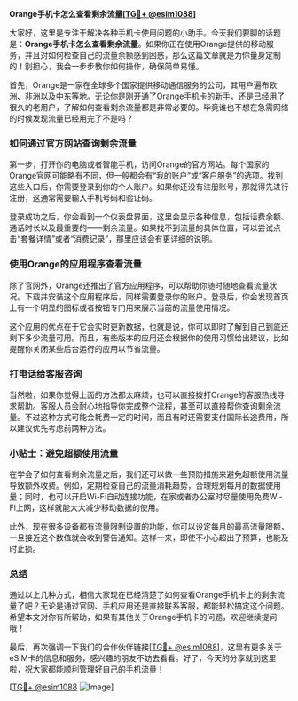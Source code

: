 **Orange手机卡怎么查看剩余流量[[TG💪+ @esim1088](https://t.me/s/esim1088)]**

大家好，这里是专注于解决各种手机卡使用问题的小助手。今天我们要聊的话题是：**Orange手机卡怎么查看剩余流量**。如果你正在使用Orange提供的移动服务，并且对如何检查自己的流量余额感到困惑，那么这篇文章就是为你量身定制的！别担心，我会一步步教你如何操作，确保简单易懂。

首先，Orange是一家在全球多个国家提供移动通信服务的公司，其用户遍布欧洲、非洲以及中东等地。无论你是刚开通了Orange手机卡的新手，还是已经用了很久的老用户，了解如何查看剩余流量都是非常必要的。毕竟谁也不想在急需网络的时候发现流量已经用完了不是吗？

### 如何通过官方网站查询剩余流量

第一步，打开你的电脑或者智能手机，访问Orange的官方网站。每个国家的Orange官网可能略有不同，但一般都会有“我的账户”或“客户服务”的选项。找到这些入口后，你需要登录到你的个人账户。如果你还没有注册账号，那就得先进行注册，这通常需要输入手机号码和验证码。

登录成功之后，你会看到一个仪表盘界面，这里会显示各种信息，包括话费余额、通话时长以及最重要的——剩余流量。如果找不到流量的具体位置，可以尝试点击“套餐详情”或者“消费记录”，那里应该会有更详细的说明。

### 使用Orange的应用程序查看流量

除了官网外，Orange还推出了官方应用程序，可以帮助你随时随地查看流量状况。下载并安装这个应用程序后，同样需要登录你的账户。登录后，你会发现首页上有一个明显的图标或者按钮专门用来展示当前的流量使用情况。

这个应用的优点在于它会实时更新数据，也就是说，你可以即时了解到自己到底还剩下多少流量可用。而且，有些版本的应用还会根据你的使用习惯给出建议，比如提醒你关闭某些后台运行的应用以节省流量。

### 打电话给客服咨询

当然啦，如果你觉得上面的方法都太麻烦，也可以直接拨打Orange的客服热线寻求帮助。客服人员会耐心地指导你完成整个流程，甚至可以直接帮你查询剩余流量。不过这种方式可能会耗费一定的时间，而且有时还需要支付国际长途费用，所以建议优先考虑前两种方法。

### 小贴士：避免超额使用流量

在学会了如何查看剩余流量之后，我们还可以做一些预防措施来避免超额使用流量导致额外收费。例如，定期检查自己的流量消耗趋势，合理规划每月的数据使用量；同时，也可以开启Wi-Fi自动连接功能，在家或者办公室时尽量使用免费Wi-Fi上网，这样就能大大减少移动数据的使用。

此外，现在很多设备都有流量限制设置的功能，你可以设定每月的最高流量限额，一旦接近这个数值就会收到警告通知。这样一来，即使不小心超出了预算，也能及时止损。

### 总结

通过以上几种方式，相信大家现在已经清楚了如何查看Orange手机卡上的剩余流量了吧？无论是通过官网、手机应用还是直接联系客服，都能轻松搞定这个问题。希望本文对你有所帮助，如果有其他关于Orange手机卡的问题，欢迎继续提问哦！

最后，再次强调一下我们的合作伙伴链接[[TG💪+ @esim1088](https://t.me/s/esim1088)]，这里有更多关于eSIM卡的信息和服务，感兴趣的朋友不妨去看看。好了，今天的分享就到这里啦，祝大家都能顺利管理好自己的手机流量！

[[TG💪+ @esim1088](https://t.me/s/esim1088) ![Image](https://i.postimg.cc/4NQfJmqS/Snipaste-2025-05-13-00-14-12.png)]